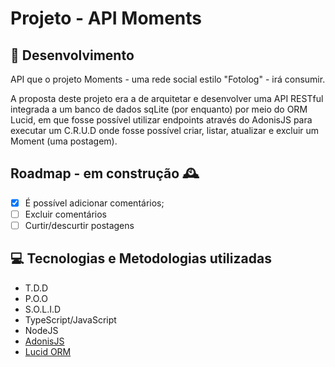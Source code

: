 # Projeto - API Moments

## 🔨 Desenvolvimento

API que o projeto Moments - uma rede social estilo "Fotolog" - irá consumir.

A proposta deste projeto era a de arquitetar e desenvolver uma API RESTful integrada a um banco de dados sqLite (por enquanto) por meio do ORM Lucid, em que fosse possível utilizar endpoints através do AdonisJS para executar um C.R.U.D onde fosse possível criar, listar, atualizar e excluir um Moment (uma postagem). 

## Roadmap - em construção 🕰️

- [x]  É possível adicionar comentários;
- [ ]  Excluir comentários
- [ ]  Curtir/descurtir postagens

## 💻 Tecnologias e Metodologias utilizadas

* T.D.D
* P.O.O
* S.O.L.I.D
* TypeScript/JavaScript
* NodeJS
* [AdonisJS](https://adonisjs.com/)
* [Lucid ORM](https://github.com/adonisjs/lucid)


<!-- ## 🛠 Instalação local

Clone o projeto:

```bash
  git clone git@github.com:jjgouveia/project-trybe-futebol-clube.git
```

Vá até a pasta do projeto:

```bash
  cd project-trybe-futebol-clube.git
```

Instale as dependências:
1. Na pasta raiz:
```bash
    npm run postinstall
```
2. Na pasta app/backend

```bash
    npm run build
```

Inicie a aplicação:

1. app/backend
```bash
  npm run dev
```

2. app/frontend
```bash
  npm run start
```

## 🛠 Instalação no Docker
Após clonar o repositório e acessar a pasta raiz do projeto:

Na pasta raiz do projeto, execute o comando <code>npm run postinstall</code>.

O passo seguinte é acessar a pasta <code>app/backend</code> e executar o comando <code>npm run build</code>.

Por último, retorne à pasta raiz do projeto e faça a <code>orquestração dos containers</code> através do comando <code>npm run compose:up</code>.

Esse serviço irá inicializar os containers do banco de dados, do back-end e do front-end.
A partir daqui você pode rodar o container via CLI ou abri-lo no VS Code.

Ele te dará acesso ao terminal interativo do container criado pelo compose, que está rodando em segundo plano.
Instale as dependências com o comando <code>npm install</code>.

Execute a aplicação com <code>npm start</code> ou <code>npm run dev</code>. -->
